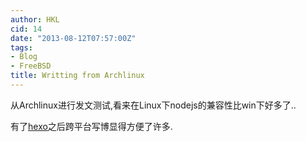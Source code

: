 ```yaml
---
author: HKL
cid: 14
date: "2013-08-12T07:57:00Z"
tags:
- Blog
- FreeBSD
title: Writting from Archlinux
---
```



从Archlinux进行发文测试,看来在Linux下nodejs的兼容性比win下好多了..

有了[hexo](https://github.com/tommy351/hexo)之后跨平台写博显得方便了许多.